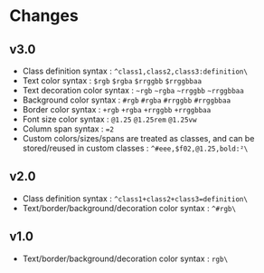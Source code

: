# Changes

## v3.0

*   Class definition syntax : `^class1,class2,class3:definition\`
*   Text color syntax : `$rgb` `$rgba` `$rrggbb` `$rrggbbaa`
*   Text decoration color syntax : `~rgb` `~rgba` `~rrggbb` `~rrggbbaa`
*   Background color syntax : `#rgb` `#rgba` `#rrggbb` `#rrggbbaa`
*   Border color syntax : `+rgb` `+rgba` `+rrggbb` `+rrggbbaa`
*   Font size color syntax : `@1.25` `@1.25rem` `@1.25vw`
*   Column span syntax : `=2`
*   Custom colors/sizes/spans are treated as classes, and can be stored/reused in custom classes : `^#eee,$f02,@1.25,bold:²\`

## v2.0

*   Class definition syntax : `^class1+class2+class3=definition\`
*   Text/border/background/decoration color syntax : `^#rgb\`

## v1.0

*   Text/border/background/decoration color syntax : `rgb\`
